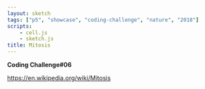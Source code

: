 ```yaml
---
layout: sketch
tags: ["p5", "showcase", "coding-challenge", "nature", "2018"]
scripts: 
    - cell.js
    - sketch.js
title: Mitosis
---
```


**Coding Challenge#06**

<https://en.wikipedia.org/wiki/Mitosis>
